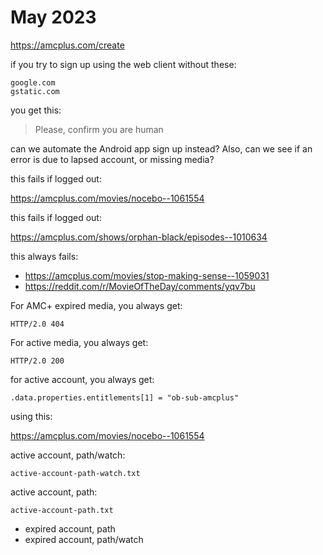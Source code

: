 # May 2023

https://amcplus.com/create

if you try to sign up using the web client without these:

~~~
google.com
gstatic.com
~~~

you get this:

> Please, confirm you are human

can we automate the Android app sign up instead? Also, can we see if an error
is due to lapsed account, or missing media?

this fails if logged out:

https://amcplus.com/movies/nocebo--1061554

this fails if logged out:

https://amcplus.com/shows/orphan-black/episodes--1010634

this always fails:

- https://amcplus.com/movies/stop-making-sense--1059031
- https://reddit.com/r/MovieOfTheDay/comments/yqv7bu

For AMC+ expired media, you always get:

~~~
HTTP/2.0 404 
~~~

For active media, you always get:

~~~
HTTP/2.0 200
~~~

for active account, you always get:

~~~
.data.properties.entitlements[1] = "ob-sub-amcplus"
~~~

using this:

https://amcplus.com/movies/nocebo--1061554

active account, path/watch:

~~~
active-account-path-watch.txt
~~~

active account, path:

~~~
active-account-path.txt
~~~

- expired account, path
- expired account, path/watch

